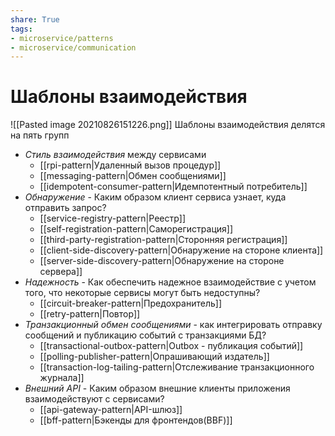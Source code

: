 ```yaml
---
share: True
tags: 
- microservice/patterns
- microservice/communication
---
```

# Шаблоны взаимодействия
![[Pasted image 20210826151226.png]]
Шаблоны взаимодействия делятся на пять групп
+ *Стиль взаимодействия* между сервисами
	+ [[rpi-pattern|Удаленный вызов процедур]]
	+ [[messaging-pattern|Обмен сообщениями]]
	+ [[idempotent-consumer-pattern|Идемпотентный потребитель]]
+ *Обнаружение* - Каким образом клиент сервиса узнает, куда отправить запрос?
	+ [[service-registry-pattern|Реестр]]
	+ [[self-registration-pattern|Саморегистрация]]
	+ [[third-party-registration-pattern|Сторонняя регистрация]]
	+ [[client-side-discovery-pattern|Обнаружение на стороне клиента]]
	+ [[server-side-discovery-pattern|Обнаружение на стороне сервера]]
+ *Надежность* - Как обеспечить надежное взаимодействие с учетом того, что некоторые сервисы могут быть недоступны?
	+ [[circuit-breaker-pattern|Предохранитель]]
	+ [[retry-pattern|Повтор]]
+ *Транзакционный обмен сообщениями* - как интегрировать отправку сообщений и публикацию событий с транзакциями БД?
	+ [[transactional-outbox-pattern|Outbox - публикация событий]]
	+ [[polling-publisher-pattern|Опрашивающий издатель]]
	+ [[transaction-log-tailing-pattern|Отслеживание транзакционного журнала]]
+ *Внешний API* - Каким образом внешние клиенты приложения взаимодействуют с сервисами?
	+ [[api-gateway-pattern|API-шлюз]]
	+ [[bff-pattern|Бэкенды для фронтендов(BBF)]]